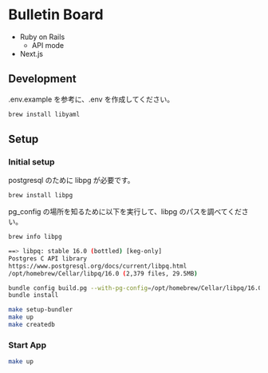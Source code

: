 # Bulletin Board

- Ruby on Rails
  - API mode
- Next.js

## Development

.env.example を参考に、.env を作成してください。

```bash
brew install libyaml
```

## Setup

### Initial setup

postgresql のために libpg が必要です。

```bash
brew install libpg
```

pg_config の場所を知るために以下を実行して、libpg のパスを調べてください。

```bash
brew info libpg

==> libpq: stable 16.0 (bottled) [keg-only]
Postgres C API library
https://www.postgresql.org/docs/current/libpq.html
/opt/homebrew/Cellar/libpq/16.0 (2,379 files, 29.5MB)

bundle config build.pg --with-pg-config=/opt/homebrew/Cellar/libpq/16.0/bin/pg_config
bundle install
```

```bash
make setup-bundler
make up
make createdb
```

### Start App

```bash
make up
```
